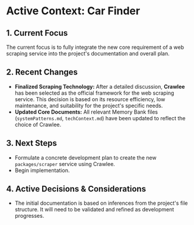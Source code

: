 # Active Context: Car Finder

## 1. Current Focus

The current focus is to fully integrate the new core requirement of a web scraping service into the project's documentation and overall plan.

## 2. Recent Changes

- **Finalized Scraping Technology:** After a detailed discussion, **Crawlee** has been selected as the official framework for the web scraping service. This decision is based on its resource efficiency, low maintenance, and suitability for the project's specific needs.
- **Updated Core Documents:** All relevant Memory Bank files (`systemPatterns.md`, `techContext.md`) have been updated to reflect the choice of Crawlee.

## 3. Next Steps

- Formulate a concrete development plan to create the new `packages/scraper` service using Crawlee.
- Begin implementation.

## 4. Active Decisions & Considerations

- The initial documentation is based on inferences from the project's file structure. It will need to be validated and refined as development progresses.
